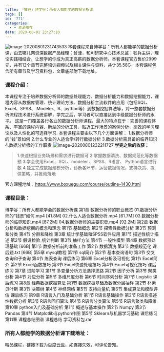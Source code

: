 ```yaml
---
title: 「推荐」博学谷：所有人都能学的数据分析课
tags: []
id: '771'
categories:
  - - 资源推荐
date: 2020-08-01 23:27:10
---
```


![image-20200801231743533](https://images-aiyc-1301641396.cos.ap-guangzhou.myqcloud.com/20200801232233.png) 本套课程来自博学谷：所有人都能学的数据分析课，由去哪儿网资深数据产品经理：曾津，和AI研究中心技术总监：钱兵主讲，理论实践相结合，让想学的你成为真正高薪的数据分析师。本套课程官方售价2999元，共有12个章节完整培训视频以及相关课件与资料，共计35.58G，本套课程包含所有章节及学习资料包，文章底部附下载地址。

### 课程介绍：

本课程专注于培养数据分析师的数据处理能力、数据分析能力和数据挖掘能力，课程内容从数据库管理、统计理论方法、数据分析主流软件的应用（包括SQL、Excel、SPSS、 Modeler、R、python等）到数据挖掘算法等，对一整套数据分析流程技术进行系统讲解，学完之后，学习者可以直接达到中级数据分析师的水平。 这是一门覆盖各行各业的数据分析师课程，最大的特点在于：完善的课程体系、丰富的课程内容、新型的分析工具、贴近工作场景的案例分析、高效的学习理论以及人性化的可选择学习. 本套课程主要由以下几个方面讲解： 1.数据分析师的“钱”景如何 2.什么专业的人适合学/转行数据分析 3.数据分析需具备的临界知识 4.数据分析师的工作职责 ![image-20200801232211727](https://images-aiyc-1301641396.cos.ap-guangzhou.myqcloud.com/20200801232216.png) **学完之后的收获：**

> 1.快速根据业务场景和需求进行数据可 2.掌握数据清洗、数据规范化等数据预 3.学会使用Excel、SQL、modeler 、SPSS、R语言、 Python语言进行数 4.独立完成数据建模分析，诊断各环节，运营数据情况，支持决策、提供策略，并推动落地

官方课程地址：https://www.boxuegu.com/course/outline-1430.html

### 课程目录：

博学谷：所有人都能学会的数据分析课 第1章 数据分析师的职业概览 01.数据分析师的“钱景”如何.mp4 \[41.8M\] 02.什么人适合数据分析.mp4 \[61.7M\] 03.数据分析师的临界知识.mp4 \[87.2M\] 04.数据分析师的主要职责.mp4 \[92.2M\] 第2章 数据分析和数据挖掘的概念和理念 第1节 基础概念 第2节 探索性数据分析 第3节 预测和分类 第4节 分群和降维 第3章 统计学基础和SPSS软件应用 第1节 描述性统计描述 第2节 假设检验\_统计判断 第3节 抽样方法 第4节 一般性模型 第4章 数据预处理基础 \[66B\] 第1节 数据分析前的准备工作 第2节 数据清洗 第3节 数据规范化 课后题.txt \[66B\] 第5章 mysql教程 第1节 sql简介 第2节 基本查询语句 第3节 交叉查询和子查询 第4节 练表查询 课后练习 第6章 Excel分析及可视化 第1节 Excel简介 第2节 Excel函数技巧 第3节 Excel快速处理技巧 第4节 Excel可视化技巧 课后练习 第7章 进阶学习 第1节 多变量分析方法选择思路 第2节 因子分析 第3节 聚类分析 第4节 对应分析 第5节 多维尺度分析 第6节 时间序列分析 第7节 Logistic 课后练习 第8章 经典数据挖掘算法 第1节 数据挖掘基础及数据分层抽样 第2节 朴素贝叶斯 第3节 决策树 第4节 神经网络 第5节 支持向量机 第6节 集成算法和模型评估 课后练习 第9章 R语言入门及基础分析 第1节 R语言基础操作 第2节 R语言描述性数据分析 第3节 R语言回归算法 第4节 R语言分类算法 第5节 R语言聚类和降维 第10章 python入门及基础分析 第1节 概述与基本操作 第2节 Numpy 第3节 Pandas 第4节 Matplotlib与python作图 第5节 Sklearn与机器学习基础 课后练习 第11章 课程总结图谱 课程总结 学习资料包.rar

### 所有人都能学的数据分析课下载地址：

精品课程，链接下载为百度云盘，如连接失效，可评论告知。